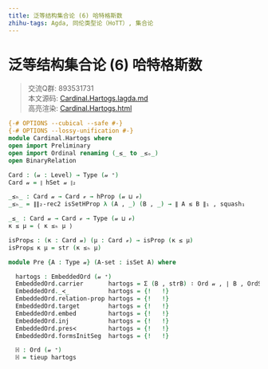 ```yaml
---
title: 泛等结构集合论 (6) 哈特格斯数
zhihu-tags: Agda, 同伦类型论（HoTT）, 集合论
---
```


# 泛等结构集合论 (6) 哈特格斯数

> 交流Q群: 893531731  
> 本文源码: [Cardinal.Hartogs.lagda.md](https://github.com/choukh/USST/blob/main/src/Cardinal/Hartogs.lagda.md)  
> 高亮渲染: [Cardinal.Hartogs.html](https://choukh.github.io/USST/Cardinal.Hartogs.html)  

```agda
{-# OPTIONS --cubical --safe #-}
{-# OPTIONS --lossy-unification #-}
module Cardinal.Hartogs where
open import Preliminary
open import Ordinal renaming (_≤_ to _≤ₒ_)
open BinaryRelation
```

```agda
Card : (𝓊 : Level) → Type (𝓊 ⁺)
Card 𝓊 = ∥ hSet 𝓊 ∥₂
```

```agda
_≤ₕ_ : Card 𝓊 → Card 𝓋 → hProp (𝓊 ⊔ 𝓋)
_≤ₕ_ = ∥∥₂-rec2 isSetHProp λ (A , _) (B , _) → ∥ A ≲ B ∥₁ , squash₁
```

```agda
_≤_ : Card 𝓊 → Card 𝓋 → Type (𝓊 ⊔ 𝓋)
κ ≤ μ = ⟨ κ ≤ₕ μ ⟩

isProp≤ : (κ : Card 𝓊) (μ : Card 𝓋) → isProp (κ ≤ μ)
isProp≤ κ μ = str (κ ≤ₕ μ)
```

```agda
module Pre {A : Type 𝓊} (A-set : isSet A) where

  hartogs : EmbeddedOrd (𝓊 ⁺)
  EmbeddedOrd.carrier       hartogs = Σ (B , strB) ∶ Ord 𝓊 , ∣ B , OrdStr.underlying-set strB ∣₂ ≤ ∣ A , A-set ∣₂
  EmbeddedOrd._≺_           hartogs = {!   !}
  EmbeddedOrd.relation-prop hartogs = {!   !}
  EmbeddedOrd.target        hartogs = {!   !}
  EmbeddedOrd.embed         hartogs = {!   !}
  EmbeddedOrd.inj           hartogs = {!   !}
  EmbeddedOrd.pres≺         hartogs = {!   !}
  EmbeddedOrd.formsInitSeg  hartogs = {!   !}

  ℍ : Ord (𝓊 ⁺)
  ℍ = tieup hartogs
```
